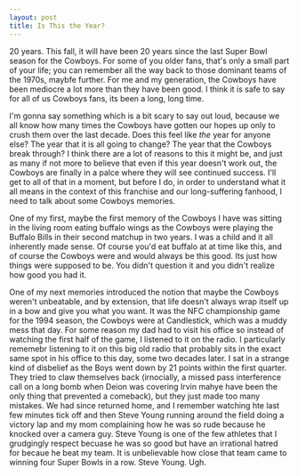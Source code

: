 ```yaml
---
layout: post
title: Is This the Year? 
---
```


20 years. This fall, it will have been 20 years since the last Super Bowl season for the Cowboys. For some of you older fans, that's only a small part of your life; you can remember all the way back to those dominant teams of the 1970s, maybfe further. For me and my generation, the Cowboys have been mediocre a lot more than they have been good. I think it is safe to say for all of us Cowboys fans, its been a long, long time. 

I'm gonna say something which is a bit scary to say out loud, because we all know how many times the Cowboys have gotten our hopes up only to crush them over the last decade. Does this feel like *the* year for anyone else? The year that it is all going to change? The year that the Cowboys break through? I think there are a lot of reasons to this it might be, and just as many if not more to believe that even if this year doesn't work out, the Cowboys are finally in a palce where they will see continued success. I'll get to all of that in a moment, but before I do, in order to understand what it all means in the context of this franchise and our long-suffering fanhood, I need to talk about some Cowboys memories.

One of my first, maybe the first memory of the Cowboys I have was sitting in the living room eating buffalo wings as the Cowboys were playing the Buffalo Bills in their second matchup in two years. I was a child and it all inherently made sense. Of course you'd eat buffalo at at time like this, and of course the Cowboys were and would always be this good. Its just how things were supposed to be. You didn't question it and you didn't realize how good you had it.

One of my next memories introduced the notion that maybe the Cowboys weren't unbeatable, and by extension, that life doesn't always wrap itself up in a bow and give you what you want. It was the NFC championship game for the 1994 season, the Cowboys were at Candlestick, which was a muddy mess that day. For some reason my dad had to visit his office so instead of watching the first half of the game, I listened to it on the radio. I particularly rememebr listening to it on this big old radio that probably sits in the exact same spot in his office to this day, some two decades later. I sat in a strange kind of disbelief as the Boys went down by 21 points within the first quarter. They tried to claw themselves back (irnocially, a missed pass interference call on a long bomb when Deion was covering Irvin mahye have been the only thing that prevented a comeback), but they just made too many mistakes. We had since returned home, and I remember watching hte last few minutes tick off and then Steve Young running around the field doing a victory lap and my mom complaining how he was so rude because he knocked over a camera guy. Steve Young is one of the few athletes that I grudgingly respect becuase he was so good but have an irrational hatred for becaue he beat my team. It is unbelievable how close that team came to winning four Super Bowls in a row. Steve Young. Ugh.

